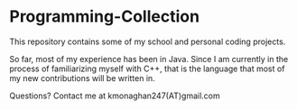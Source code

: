 Programming-Collection
======================

This repository contains some of my school and personal coding projects.

So far, most of my experience has been in Java.  Since I am currently in the process of familiarizing myself with C++, that is the language that most of my new contributions will be written in.

Questions?  Contact me at kmonaghan247(AT)gmail.com
